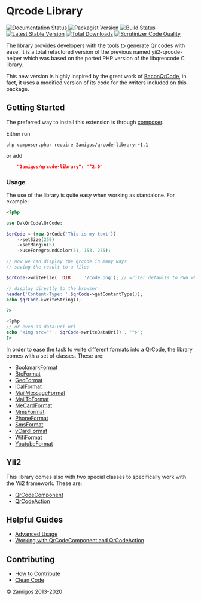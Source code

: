 # Qrcode Library

[![Documentation Status](https://readthedocs.org/projects/qrcode-library/badge/?version=latest)](http://qrcode-library.readthedocs.io/en/latest/?badge=latest)
[![Packagist Version](https://img.shields.io/packagist/v/2amigos/qrcode-library.svg?style=flat-square)](https://packagist.org/packages/2amigos/qrcode-library)
[![Build Status](https://travis-ci.org/2amigos/qrcode-library.svg?branch=master)](https://travis-ci.org/2amigos/qrcode-library)
[![Latest Stable Version](https://poser.pugx.org/2amigos/qrcode-library/version)](https://packagist.org/packages/2amigos/qrcode-library)
[![Total Downloads](https://poser.pugx.org/2amigos/qrcode-library/downloads)](https://packagist.org/packages/2amigos/qrcode-library)
[![Scrutinizer Code Quality](https://scrutinizer-ci.com/g/2amigos/qrcode-library/badges/quality-score.png?b=master)](https://scrutinizer-ci.com/g/2amigos/qrcode-library/?branch=master)

The library provides developers with the tools to generate Qr codes with ease. It is a total refactored version of the 
previous named yii2-qrcode-helper which was based on the ported PHP version of the libqrencode C library.  

This new version is highly inspired by the great work of [BaconQrCode](https://github.com/Bacon/BaconQrCode), in fact, 
it uses a modified version of its code for the writers included on this package.  

## Getting Started

The preferred way to install this extension is through [composer](http://getcomposer.org/download/).

Either run

```
php composer.phar require 2amigos/qrcode-library:~1.1
```
or add

```json
    "2amigos/qrcode-library": "^2.0"
```

### Usage 

The use of the library is quite easy when working as standalone. For example: 

```php
<?php 

use Da\QrCode\QrCode;

$qrCode = (new QrCode('This is my text'))
    ->setSize(250)
    ->setMargin(5)
    ->useForegroundColor(51, 153, 255);

// now we can display the qrcode in many ways
// saving the result to a file:

$qrCode->writeFile(__DIR__ . '/code.png'); // writer defaults to PNG when none is specified

// display directly to the browser 
header('Content-Type: '.$qrCode->getContentType());
echo $qrCode->writeString();

?> 

<?php 
// or even as data:uri url
echo '<img src="' . $qrCode->writeDataUri() . '">';
?>
```

In order to ease the task to write different formats into a QrCode, the library comes with a set of classes. These are: 

- [BookmarkFormat](formats/bookmark.md)
- [BtcFormat](formats/bitcoin.md) 
- [GeoFormat](formats/geo.md)
- [iCalFormat](formats/ical.md)
- [MailMessageFormat](formats/geo.md)
- [MailToFormat](formats/bookmark.md) 
- [MeCardFormat](formats/me-card.md)
- [MmsFormat](formats/mms.md)
- [PhoneFormat](formats/phone.md)
- [SmsFormat](formats/sms.md)
- [vCardFormat](formats/vcard.md)
- [WifiFormat](formats/wifi.md)
- [YoutubeFormat](formats/youtube.md)

Yii2 
----

This library comes also with two special classes to specifically work with the Yii2 framework. These are: 

- [QrCodeComponent](yii/qrcode-component.md)
- [QrCodeAction](yii/qrcode-action.md)

Helpful Guides
--------------

- [Advanced Usage](helpful-guides/advance-usage.md)
- [Working with QrCodeComponent and QrCodeAction](helpful-guides/working-with-qrcode-component-and-qrcode-action.md)

Contributing
------------

- [How to Contribute](contributing/how-to.md)
- [Clean Code](contributing/clean-code.md)


© [2amigos](https://2amigos.us/) 2013-2020
